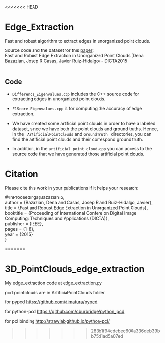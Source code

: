 <<<<<<< HEAD
# Edge_Extraction
Fast and robust algorithm to extract edges in unorganized point clouds.

Source code and the dataset for this [paper](http://citeseerx.ist.psu.edu/viewdoc/download?doi=10.1.1.701.4058&rep=rep1&type=pdf ): <br />
Fast and Robust Edge Extraction in Unorganized Point Clouds (Dena Bazazian, Josep R Casas, Javier Ruiz-Hidalgo) - DICTA2015 <br />
<br />

## Code

* ```Difference_Eigenvalues.cpp``` includes the C++ source code for extracting edges in unorganized point clouds. <br />

* ```F1Score-Eigenvalues.cpp``` is for computing the accuracy of edge extraction. <br />

* We have created some artificial point clouds in order to have a labeled dataset, since we have both the point clouds and ground truths. Hence, in the ``` ArtificialPointClouds``` and ```GroundTruth ``` directories, you can find the artificial point clouds and their correspond ground truth. <br />

* In addition, in the ``` artificial_point_cloud.cpp ``` you can access to the source code that we have generated those artificial point clouds. <br />



# Citation
Please cite this work in your publications if it helps your research: <br />

@InProceedings{Bazazian15, <br />
  author = {Bazazian, Dena and Casas, Josep R and Ruiz-Hidalgo, Javier}, <br />
  title = {Fast and Robust Edge Extraction in Unorganized Point Clouds}, <br />
  booktitle = {Proceeding of International Confere on Digital Image Computing: Techniques and Applications (DICTA)}, <br />
  publisher = {IEEE}, <br />
  pages = {1-8}, <br />
  year = {2015} <br />
}

=======
# 3D_PointClouds_edge_extraction

My edge_extraction code at edge_extraction.py

pcd pointclouds are in ArtificiaPointClouds folder

for pypcd https://github.com/dimatura/pypcd

for python-pcd https://github.com/cburbridge/python_pcd

for pcl binding http://strawlab.github.io/python-pcl/
>>>>>>> 283b1f94cdebec600a336deb39bb75d1ad5a07ed
